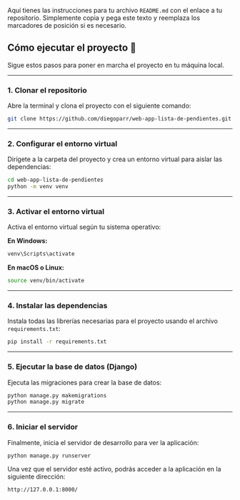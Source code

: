 Aquí tienes las instrucciones para tu archivo `README.md` con el enlace a tu repositorio. Simplemente copia y pega este texto y reemplaza los marcadores de posición si es necesario.

## **Cómo ejecutar el proyecto 🚀**

Sigue estos pasos para poner en marcha el proyecto en tu máquina local.

-----

### **1. Clonar el repositorio**

Abre la terminal y clona el proyecto con el siguiente comando:

```bash
git clone https://github.com/diegoparr/web-app-lista-de-pendientes.git
```

-----

### **2. Configurar el entorno virtual**

Dirígete a la carpeta del proyecto y crea un entorno virtual para aislar las dependencias:

```bash
cd web-app-lista-de-pendientes
python -m venv venv
```

-----

### **3. Activar el entorno virtual**

Activa el entorno virtual según tu sistema operativo:

**En Windows:**

```bash
venv\Scripts\activate
```

**En macOS o Linux:**

```bash
source venv/bin/activate
```

-----

### **4. Instalar las dependencias**

Instala todas las librerías necesarias para el proyecto usando el archivo `requirements.txt`:

```bash
pip install -r requirements.txt
```

-----

### **5. Ejecutar la base de datos (Django)**

Ejecuta las migraciones para crear la base de datos:

```bash
python manage.py makemigrations
python manage.py migrate
```

-----

### **6. Iniciar el servidor**

Finalmente, inicia el servidor de desarrollo para ver la aplicación:

```bash
python manage.py runserver
```

Una vez que el servidor esté activo, podrás acceder a la aplicación en la siguiente dirección:

```
http://127.0.0.1:8000/
```
